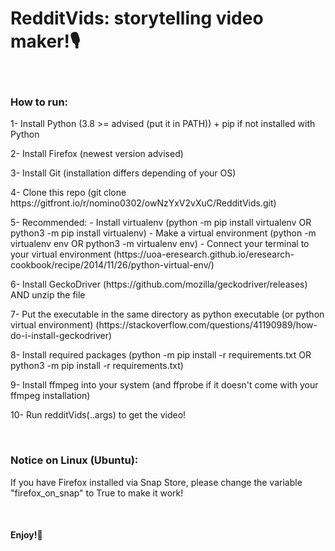 <h1>RedditVids: storytelling video maker!🎙️</h1>
<br>
<h3>How to run:</h3>
<p>    1- Install Python (3.8 >= advised (put it in PATH)) + pip if not installed with Python</p>
<p>    2- Install Firefox (newest version advised)</p>
<p>    3- Install Git (installation differs depending of your OS)
<p>    4- Clone this repo (git clone https://gitfront.io/r/nomino0302/owNzYxV2vXuC/RedditVids.git)</p>
<p>    5- Recommended:
             - Install virtualenv (python -m pip install virtualenv OR python3 -m pip install virtualenv)
             - Make a virtual environment (python -m virtualenv env OR python3 -m virtualenv env)
             - Connect your terminal to your virtual environment (https://uoa-eresearch.github.io/eresearch-cookbook/recipe/2014/11/26/python-virtual-env/)</p>
<p>    6- Install GeckoDriver (https://github.com/mozilla/geckodriver/releases) AND unzip the file</p>
<p>    7- Put the executable in the same directory as python executable (or python virtual environment) (https://stackoverflow.com/questions/41190989/how-do-i-install-geckodriver)</p>
<p>    8- Install required packages (python -m pip install -r requirements.txt OR python3 -m pip install -r requirements.txt)</p>
<p>    9- Install ffmpeg into your system (and ffprobe if it doesn't come with your ffmpeg installation)
<p>    10- Run redditVids(..args) to get the video!</p>
<br>
<h3>Notice on Linux (Ubuntu):</h3>
<p>If you have Firefox installed via Snap Store, please change the variable "firefox_on_snap" to True to make it work!</p>
<br>
<h4>Enjoy!📱<h4>